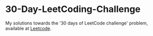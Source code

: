 # 30-Day-LeetCoding-Challenge
My solutions towards the '30 days of LeetCode challenge' problem, available at [Leetcode](https://leetcode.com/explore/challenge/card/30-day-leetcoding-challenge/). 
